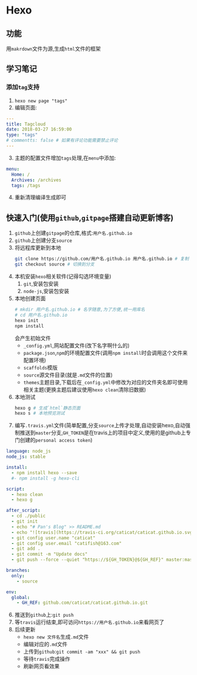 # Hexo

## 功能

用`makrdown`文件为源,生成`html`文件的框架

## 学习笔记

### 添加`tag`支持

1. `hexo new page "tags"`
2. 编辑页面:
```yml
---
title: Tagcloud
date: 2018-03-27 16:59:00
type: "tags"
# commentts: false # 如果有评论功能需要禁止评论
---
```
3. 主题的配置文件增加`tags`处理,在`menu`中添加:
```yml
menu:
  Home: /
  Archives: /archives
  tags: /tags
```
4. 重新清理编译生成即可

## 快速入门(使用`github`,`gitpage`搭建自动更新博客)

1. `github`上创建`gitpage`的仓库,格式:`用户名.github.io`
2. `github`上创建分支`source`
2. 将远程库更新到本地
	```bash
	git clone https://github.com/用户名.github.io 用户名.github.io # 复制
	git checkout source # 切换到分支
	```
2. 本机安装`hexo`相关软件(记得勾选环境变量)
	1. `git`,安装包安装
	2. `node-js`,安装包安装
3. 本地创建页面
	```bash
	# mkdir 用户名.github.io # 名字随意,为了方便,统一用库名
	# cd 用户名.github.io
	hexo init
	npm install
	```
	会产生初始文件
	- `_config.yml`,网站配置文件(改下名字啊什么的)
	- `package.json`,`npm`的环境配置文件(调用`npm install`时会调用这个文件来配置环境)
	- `scaffolds`模版
	- `source`源文件目录(就是`.md`文件的位置)
	- `themes`主题目录,下载后在`_config.yml`中修改为对应的文件夹名即可使用相关主题(更换主题后建议使用`hexo clean`清除旧数据)
4. 本地测试
	```bash
	hexo g # 生成`html`静态页面
	hexo s # 本地预览测试
	```
5. 编写`.travis.yml`文件(简单配置,分支`source`上传才处理,自动安装hexo,自动强制推送到`master`分支,`GH_TOKEN`是在travis上的项目中定义,使用的是github上专门创建的`personal access token`)
```yml
language: node_js
node_js: stable

install:
  - npm install hexo --save
  #- npm install -g hexo-cli

script:
  - hexo clean
  - hexo g

after_script:
  - cd ./public
  - git init
  - echo "# Pan's Blog" >> README.md
  - echo "![travis](https://travis-ci.org/caticat/caticat.github.io.svg?branch=source)" >> README.md
  - git config user.name "caticat"
  - git config user.email "catifish@163.com"
  - git add .
  - git commit -m "Update docs"
  - git push --force --quiet "https://${GH_TOKEN}@${GH_REF}" master:master

branches:
  only:
    - source

env:
  global:
    - GH_REF: github.com/caticat/caticat.github.io.git
```
6. 推送到`github`上:`git push`
7. 等`travis`运行结束,即可访问`https://用户名.github.io`来看网页了
8. 后续更新
	- `hexo new 文件名`生成`.md`文件
	- 编辑对应的`.md`文件
	- 上传到`github`:`git commit -am "xxx" && git push`
	- 等待`travis`完成操作
	- 刷新网页看效果
